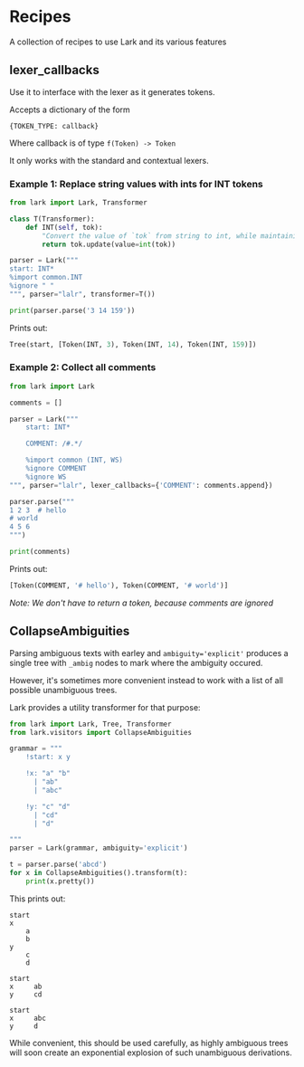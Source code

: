 # Recipes

A collection of recipes to use Lark and its various features



## lexer_callbacks

Use it to interface with the lexer as it generates tokens.

Accepts a dictionary of the form

    {TOKEN_TYPE: callback}

Where callback is of type `f(Token) -> Token`

It only works with the standard and contextual lexers.

### Example 1: Replace string values with ints for INT tokens

```python
from lark import Lark, Transformer

class T(Transformer):
    def INT(self, tok):
        "Convert the value of `tok` from string to int, while maintaining line number & column."
        return tok.update(value=int(tok))

parser = Lark("""
start: INT*
%import common.INT
%ignore " "
""", parser="lalr", transformer=T())

print(parser.parse('3 14 159'))
```

Prints out:

```python
Tree(start, [Token(INT, 3), Token(INT, 14), Token(INT, 159)])
```


### Example 2: Collect all comments
```python
from lark import Lark

comments = []

parser = Lark("""
    start: INT*

    COMMENT: /#.*/

    %import common (INT, WS)
    %ignore COMMENT
    %ignore WS
""", parser="lalr", lexer_callbacks={'COMMENT': comments.append})

parser.parse("""
1 2 3  # hello
# world
4 5 6
""")

print(comments)
```

Prints out:

```python
[Token(COMMENT, '# hello'), Token(COMMENT, '# world')]
```

*Note: We don't have to return a token, because comments are ignored*

## CollapseAmbiguities

Parsing ambiguous texts with earley and `ambiguity='explicit'` produces a single tree with `_ambig` nodes to mark where the ambiguity occured.

However, it's sometimes more convenient instead to work with a list of all possible unambiguous trees.

Lark provides a utility transformer for that purpose:

```python
from lark import Lark, Tree, Transformer
from lark.visitors import CollapseAmbiguities

grammar = """
    !start: x y

    !x: "a" "b"
      | "ab"
      | "abc"

    !y: "c" "d"
      | "cd"
      | "d"

"""
parser = Lark(grammar, ambiguity='explicit')

t = parser.parse('abcd')
for x in CollapseAmbiguities().transform(t):
    print(x.pretty())
```

This prints out:

    start
    x
        a
        b
    y
        c
        d

    start
    x     ab
    y     cd

    start
    x     abc
    y     d

While convenient, this should be used carefully, as highly ambiguous trees will soon create an exponential explosion of such unambiguous derivations.
